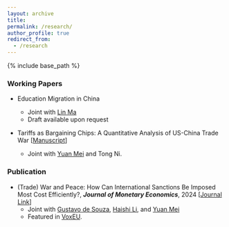 ```yaml
---
layout: archive
title: 
permalink: /research/
author_profile: true
redirect_from:
  - /research
---
```

{% include base_path %}

### Working Papers

- Education Migration in China
  - Joint with [Lin Ma](https://lin-ma.com/index.html)
  - Draft available upon request

- Tariffs as Bargaining Chips: A Quantitative Analysis of US-China Trade War \[[Manuscript](https://naiyuanh.github.io/files/tariff_bargaining.pdf)\]
  - Joint with [Yuan Mei](https://sites.google.com/site/meiyecon/home) and Tong Ni.
  


### Publication
- (Trade) War and Peace: How Can International Sanctions Be Imposed Most Cost Efficiently?, ***Journal of Monetary Economics***, 2024 \[[Journal Link](https://www.sciencedirect.com/science/article/abs/pii/S0304393224000254)\]
    - Joint with [Gustavo de Souza](https://gustavodesouza.net), [Haishi Li](https://sites.google.com/view/haishi-harry-li/home), and [Yuan Mei](https://sites.google.com/site/meiyecon/home)
    - Featured in [VoxEU](https://cepr.org/voxeu/columns/trade-war-and-peace-how-impose-international-trade-sanctions).
   
